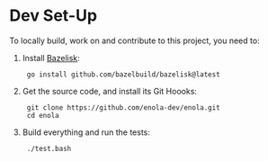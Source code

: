 <!--
    SPDX-License-Identifier: Apache-2.0

    Copyright 2023 The Enola <https://enola.dev> Authors

    Licensed under the Apache License, Version 2.0 (the "License");
    you may not use this file except in compliance with the License.
    You may obtain a copy of the License at

        https://www.apache.org/licenses/LICENSE-2.0

    Unless required by applicable law or agreed to in writing, software
    distributed under the License is distributed on an "AS IS" BASIS,
    WITHOUT WARRANTIES OR CONDITIONS OF ANY KIND, either express or implied.
    See the License for the specific language governing permissions and
    limitations under the License.
-->

# Dev Set-Up

To locally build, work on and contribute to this project, you need to:

1. Install [Bazelisk](https://github.com/bazelbuild/bazelisk):

        go install github.com/bazelbuild/bazelisk@latest

1. Get the source code, and install its Git Hoooks:

        git clone https://github.com/enola-dev/enola.git
        cd enola

1. Build everything and run the tests:

        ./test.bash
